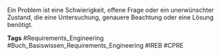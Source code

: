 Ein Problem ist eine Schwierigkeit, offene Frage  oder ein unerwünschter Zustand, die eine Untersuchung, genauere Beachtung oder eine Lösung benötigt.

**Tags**
#Requirements_Engineering
#Buch_Basiswissen_Requirements_Engineering
#IREB
#CPRE